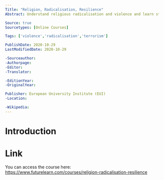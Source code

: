 ```yaml
---
Title: "Religion, Radicalisation, Resilience"
Abstract: Understand religious radicalisation and violence and learn strategies to build resilience in communities and schools.

Source: true
Sourcetypes: [Online Courses]

Tags: ['violence','radicalisation','terrorism']

PublishDate: 2020-10-29
LastModifiedDate: 2020-10-29

-Sourceauthor:
-Authorpage:
-Editor:
-Translator:

-EditionYear:
-OriginalYear:

Publisher: European University Institute (EUI)
-Location:

-Wikipedia:
---
```

# Introduction

# Link
You can access the course here: https://www.futurelearn.com/courses/religion-radicalisation-resilience